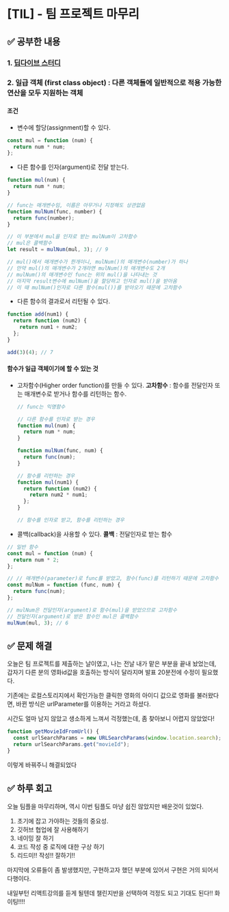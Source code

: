 # [TIL] - 팀 프로젝트 마무리

## ✅ 공부한 내용

### 1. [딥다이브 스터디](https://github.com/hyeonseok98/js-deep-dive-study/blob/main/%5B05%EC%9E%A5%5D%20%ED%91%9C%ED%98%84%EC%8B%9D%EA%B3%BC%20%EB%AC%B8/%EA%B5%AD%EB%AF%BC%EC%98%81.md)

### 2. 일급 객체 (first class object) : 다른 객체들에 일반적으로 적용 가능한 연산을 모두 지원하는 객체

#### 조건

- 변수에 할당(assignment)할 수 있다.

```jsx
const mul = function (num) {
  return num * num;
};
```

- 다른 함수를 인자(argument)로 전달 받는다.

```jsx
function mul(num) {
  return num * num;
}

// func는 매개변수임, 이름은 아무거나 지정해도 상관없음
function mulNum(func, number) {
  return func(number);
}

// 이 부분에서 mul을 인자로 받는 mulNum이 고차함수
// mul은 콜백함수
let result = mulNum(mul, 3); // 9

// mul()에서 매개변수가 한개이니, mulNum()의 매개변수(number)가 하나
// 만약 mul()의 매개변수가 2개라면 mulNum()의 매개변수도 2개
// mulNum()의 매개변수인 func는 위의 mul()을 나타내는 것
// 마지막 result변수에 mulNum()을 할당하고 인자로 mul()을 받아옴
// 이 때 mulNum()인자로 다른 함수(mul())를 받아오기 때문에 고차함수
```

- 다른 함수의 결과로서 리턴될 수 있다.

```jsx
function add(num1) {
  return function (num2) {
    return num1 + num2;
  };
}

add(3)(4); // 7
```

#### 함수가 일급 객체이기에 할 수 있는 것

- 고차함수(Higher order function)를 만들 수 있다.
  **고차함수** : 함수를 전달인자 또는 매개변수로 받거나 함수를 리턴하는 함수.

  ```jsx
  // func는 익명함수

  // 다른 함수를 인자로 받는 경우
  function mul(num) {
    return num * num;
  }

  function mulNum(func, num) {
    return func(num);
  }

  // 함수를 리턴하는 경우
  function mul(num1) {
    return function (num2) {
      return num2 * num1;
    };
  }

  // 함수를 인자로 받고, 함수를 리턴하는 경우
  ```

- 콜백(callback)을 사용할 수 있다.
  **콜백** : 전달인자로 받는 함수

```jsx
// 일반 함수
const mul = function (num) {
  return num * 2;
};

// // 매개변수(parameter)로 func를 받았고, 함수(func)를 리턴하기 때문에 고차함수
const mulNum = function (func, num) {
  return func(num);
};

// mulNum은 전달인자(argument)로 함수(mul)을 받았으므로 고차함수
// 전달인자(argument)로 받은 함수인 mul은 콜백함수
mulNum(mul, 3); // 6
```

## ✅ 문제 해결

오늘은 팀 프로젝트를 제출하는 날이였고, 나는 전날 내가 맡은 부분을 끝내 놨었는데, 갑자기 다른 분의 영화id값을 호출하는 방식이 달라지며 발표 20분전에 수정이 필요했다.

기존에는 로컬스토리지에서 확인가능한 클릭한 영화의 아이디 값으로 영화를 불러왔다면, 바뀐 방식은 urlParameter를 이용하는 거라고 하셨다.

시간도 얼마 남지 않았고 생소하게 느껴서 걱정했는데, 좀 찾아보니 어렵지 않았었다!

```jsx
function getMovieIdFromUrl() {
  const urlSearchParams = new URLSearchParams(window.location.search);
  return urlSearchParams.get("movieId");
}
```

이렇게 바꿔주니 해결되었다

## ✅ 하루 회고

오늘 팀플을 마무리하며, 역시 이번 팀플도 마냥 쉽진 않았지만 배운것이 있었다.

1. 초기에 잡고 가야하는 것들의 중요성.
2. 깃허브 협업에 잘 사용해하기
3. 네이밍 잘 하기
4. 코드 작성 중 로직에 대한 구상 하기
5. 리드미!! 작성!! 잘하기!!

마지막에 오류들이 좀 발생했지만,
구현하고자 했던 부분에 있어서 구현은 거의 되어서 다행이다.

내일부턴 리액트강의를 듣게 될텐데 챌린지반을 선택하여 걱정도 되고 기대도 된다!! 화이팅!!!!
